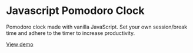 # Javascript Pomodoro Clock

Pomodoro clock made with vanilla JavaScript. Set your own session/break time and adhere to the timer to increase productivity.

[View demo](https://billylevin.github.io/pomodoro/)
